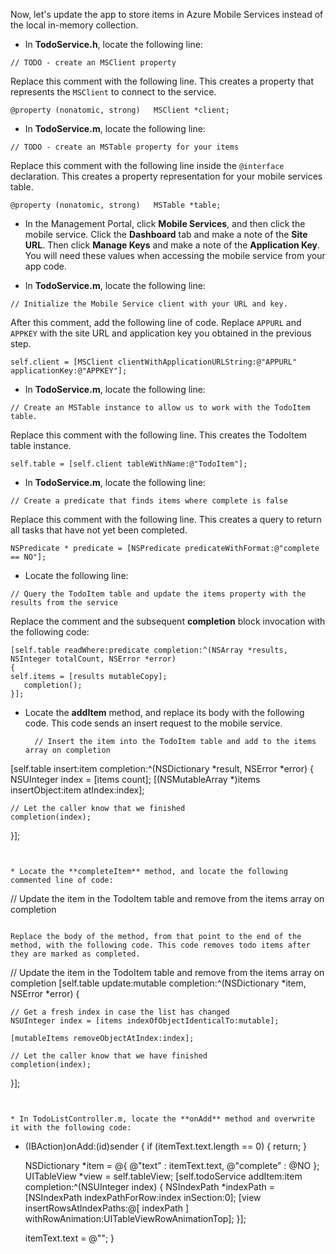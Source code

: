 
Now, let's update the app to store items in Azure Mobile Services instead of the local in-memory collection.

* In **TodoService.h**, locate the following line:

```
// TODO - create an MSClient property
```

Replace this comment with the following line. This creates a property that represents the `MSClient` to connect to the service.

```
@property (nonatomic, strong)   MSClient *client;
```


* In **TodoService.m**, locate the following line:

```
// TODO - create an MSTable property for your items
```

Replace this comment with the following line inside the `@interface` declaration. This creates a property representation for your mobile services table.

```
@property (nonatomic, strong)   MSTable *table;
```


* In the Management Portal, click **Mobile Services**, and then click the mobile service. Click the **Dashboard** tab and make a note of the **Site URL**. Then click **Manage Keys** and make a note of the **Application Key**. You will need these values when accessing the mobile service from your app code.


* In **TodoService.m**, locate the following line:

```
// Initialize the Mobile Service client with your URL and key.
```

After this comment, add the following line of code. Replace `APPURL` and `APPKEY` with the site URL and application key you obtained in the previous step.

```
self.client = [MSClient clientWithApplicationURLString:@"APPURL" applicationKey:@"APPKEY"];
```


* In **TodoService.m**, locate the following line:

```
// Create an MSTable instance to allow us to work with the TodoItem table.
```

Replace this comment with the following line. This creates the TodoItem table instance.

```
self.table = [self.client tableWithName:@"TodoItem"];
```


* In **TodoService.m**, locate the following line:

```
// Create a predicate that finds items where complete is false
```

Replace this comment with the following line. This creates a query to return all tasks that have not yet been completed.

```
NSPredicate * predicate = [NSPredicate predicateWithFormat:@"complete == NO"];
```


* Locate the following line:

```
// Query the TodoItem table and update the items property with the results from the service
```

Replace the comment and the subsequent **completion** block invocation with the following code:

```
[self.table readWhere:predicate completion:^(NSArray *results, NSInteger totalCount, NSError *error)
{
self.items = [results mutableCopy];
   completion();
}];
```


* Locate the **addItem** method, and replace its body with the following code. This code sends an insert request to the mobile service.

        // Insert the item into the TodoItem table and add to the items array on completion
[self.table insert:item completion:^(NSDictionary *result, NSError *error) {
    NSUInteger index = [items count];
    [(NSMutableArray *)items insertObject:item atIndex:index];

    // Let the caller know that we finished
    completion(index);
}];
```


* Locate the **completeItem** method, and locate the following commented line of code:

```
// Update the item in the TodoItem table and remove from the items array on completion
```

Replace the body of the method, from that point to the end of the method, with the following code. This code removes todo items after they are marked as completed.

```
// Update the item in the TodoItem table and remove from the items array on completion
[self.table update:mutable completion:^(NSDictionary *item, NSError *error) {

    // Get a fresh index in case the list has changed
    NSUInteger index = [items indexOfObjectIdenticalTo:mutable];

    [mutableItems removeObjectAtIndex:index];

    // Let the caller know that we have finished
    completion(index);
}];
```


* In TodoListController.m, locate the **onAdd** method and overwrite it with the following code:

```
- (IBAction)onAdd:(id)sender
{
    if (itemText.text.length  == 0)
    {
        return;
    }

    NSDictionary *item = @{ @"text" : itemText.text, @"complete" : @NO };
    UITableView *view = self.tableView;
    [self.todoService addItem:item completion:^(NSUInteger index)
    {
        NSIndexPath *indexPath = [NSIndexPath indexPathForRow:index inSection:0];
        [view insertRowsAtIndexPaths:@[ indexPath ]
                    withRowAnimation:UITableViewRowAnimationTop];
    }];

    itemText.text = @"";
}
```
